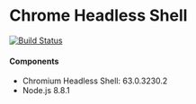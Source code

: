 Chrome Headless Shell
=====================

[![Build Status](https://travis-ci.org/microbox/node-chrome-headless-shell.svg?branch=master)](https://travis-ci.org/microbox/node-chrome-headless-shell)



#### Components

- Chromium Headless Shell: 63.0.3230.2
- Node.js 8.8.1
